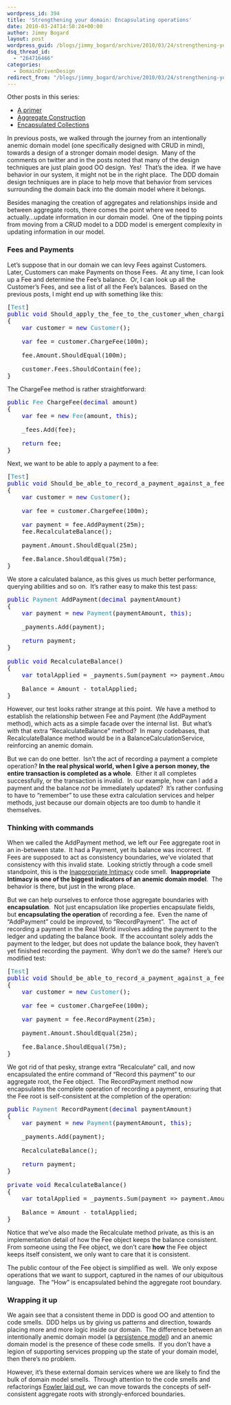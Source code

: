 ```yaml
---
wordpress_id: 394
title: 'Strengthening your domain: Encapsulating operations'
date: 2010-03-24T14:50:24+00:00
author: Jimmy Bogard
layout: post
wordpress_guid: /blogs/jimmy_bogard/archive/2010/03/24/strengthening-your-domain-encapsulating-operations.aspx
dsq_thread_id:
  - "264716466"
categories:
  - DomainDrivenDesign
redirect_from: "/blogs/jimmy_bogard/archive/2010/03/24/strengthening-your-domain-encapsulating-operations.aspx/"
---
```

Other posts in this series:

  * [A primer](http://www.lostechies.com/blogs/jimmy_bogard/archive/2010/02/03/strengthening-your-domain-a-primer.aspx)
  * [Aggregate Construction](http://www.lostechies.com/blogs/jimmy_bogard/archive/2010/02/23/strengthening-your-domain-aggregate-construction.aspx)
  * [Encapsulated Collections](http://www.lostechies.com/blogs/jimmy_bogard/archive/2010/03/10/strengthening-your-domain-encapsulated-collections.aspx)

In previous posts, we walked through the journey from an intentionally anemic domain model (one specifically designed with CRUD in mind), towards a design of a stronger domain model design.&#160; Many of the comments on twitter and in the posts noted that many of the design techniques are just plain good OO design.&#160; Yes!&#160; That’s the idea.&#160; If we have behavior in our system, it might not be in the right place.&#160; The DDD domain design techniques are in place to help move that behavior from services surrounding the domain back into the domain model where it belongs.

Besides managing the creation of aggregates and relationships inside and between aggregate roots, there comes the point where we need to actually…update information in our domain model.&#160; One of the tipping points from moving from a CRUD model to a DDD model is emergent complexity in updating information in our model.

### Fees and Payments

Let’s suppose that in our domain we can levy Fees against Customers.&#160; Later, Customers can make Payments on those Fees.&#160; At any time, I can look up a Fee and determine the Fee’s balance.&#160; Or, I can look up all the Customer’s Fees, and see a list of all the Fee’s balances.&#160; Based on the previous posts, I might end up with something like this:

<pre>[<span style="color: #2b91af">Test</span>]
<span style="color: blue">public void </span>Should_apply_the_fee_to_the_customer_when_charging_a_customer_a_fee()
{
    <span style="color: blue">var </span>customer = <span style="color: blue">new </span><span style="color: #2b91af">Customer</span>();
    
    <span style="color: blue">var </span>fee = customer.ChargeFee(100m);

    fee.Amount.ShouldEqual(100m);

    customer.Fees.ShouldContain(fee);
}</pre>

[](http://11011.net/software/vspaste)

The ChargeFee method is rather straightforward:

<pre><span style="color: blue">public </span><span style="color: #2b91af">Fee </span>ChargeFee(<span style="color: blue">decimal </span>amount)
{
    <span style="color: blue">var </span>fee = <span style="color: blue">new </span><span style="color: #2b91af">Fee</span>(amount, <span style="color: blue">this</span>);

    _fees.Add(fee);

    <span style="color: blue">return </span>fee;
}</pre>

[](http://11011.net/software/vspaste)

Next, we want to be able to apply a payment to a fee:

<pre>[<span style="color: #2b91af">Test</span>]
<span style="color: blue">public void </span>Should_be_able_to_record_a_payment_against_a_fee()
{
    <span style="color: blue">var </span>customer = <span style="color: blue">new </span><span style="color: #2b91af">Customer</span>();

    <span style="color: blue">var </span>fee = customer.ChargeFee(100m);

    <span style="color: blue">var </span>payment = fee.AddPayment(25m);
    fee.RecalculateBalance();

    payment.Amount.ShouldEqual(25m);

    fee.Balance.ShouldEqual(75m);
}</pre>

[](http://11011.net/software/vspaste)

We store a calculated balance, as this gives us much better performance, querying abilities and so on.&#160; It’s rather easy to make this test pass:

<pre><span style="color: blue">public </span><span style="color: #2b91af">Payment </span>AddPayment(<span style="color: blue">decimal </span>paymentAmount)
{
    <span style="color: blue">var </span>payment = <span style="color: blue">new </span><span style="color: #2b91af">Payment</span>(paymentAmount, <span style="color: blue">this</span>);

    _payments.Add(payment);

    <span style="color: blue">return </span>payment;
}

<span style="color: blue">public void </span>RecalculateBalance()
{
    <span style="color: blue">var </span>totalApplied = _payments.Sum(payment =&gt; payment.Amount);
    
    Balance = Amount - totalApplied;
}</pre>

[](http://11011.net/software/vspaste)

However, our test looks rather strange at this point.&#160; We have a method to establish the relationship between Fee and Payment (the AddPayment method), which acts as a simple facade over the internal list.&#160; But what’s with that extra “RecalculateBalance” method?&#160; In many codebases, that RecalculateBalance method would be in a BalanceCalculationService, reinforcing an anemic domain.

But we can do one better.&#160; Isn’t the act of recording a payment a complete operation?  **In the real physical world, when I give a person money, the entire transaction is completed as a whole**.&#160; Either it all completes successfully, or the transaction is invalid.&#160; In our example, how can I add a payment and the balance _not_ be immediately updated?&#160; It’s rather confusing to have to “remember” to use these extra calculation services and helper methods, just because our domain objects are too dumb to handle it themselves.

### Thinking with commands

When we called the AddPayment method, we left our Fee aggregate root in an in-between state.&#160; It had a Payment, yet its balance was incorrect.&#160; If Fees are supposed to act as consistency boundaries, we’ve violated that consistency with this invalid state.&#160; Looking strictly through a code smell standpoint, this is the [Inappropriate Intimacy](http://c2.com/cgi/wiki?InappropriateIntimacy) code smell.&#160; **Inappropriate Intimacy is one of the biggest indicators of an anemic domain model**.&#160; The behavior is there, but just in the wrong place.

But we can help ourselves to enforce those aggregate boundaries with **encapsulation**.&#160; Not just encapsulation like properties encapsulate fields, but **encapsulating the operation** of recording a fee.&#160; Even the name of “AddPayment” could be improved, to “RecordPayment”.&#160; The act of recording a payment in the Real World involves adding the payment to the ledger and updating the balance book.&#160; If the accountant solely adds the payment to the ledger, but does not update the balance book, they haven’t yet finished recording the payment.&#160; Why don’t we do the same?&#160; Here’s our modified test:

<pre>[<span style="color: #2b91af">Test</span>]
<span style="color: blue">public void </span>Should_be_able_to_record_a_payment_against_a_fee()
{
    <span style="color: blue">var </span>customer = <span style="color: blue">new </span><span style="color: #2b91af">Customer</span>();

    <span style="color: blue">var </span>fee = customer.ChargeFee(100m);

    <span style="color: blue">var </span>payment = fee.RecordPayment(25m);

    payment.Amount.ShouldEqual(25m);

    fee.Balance.ShouldEqual(75m);
}</pre>

[](http://11011.net/software/vspaste)

We got rid of that pesky, strange extra “Recalculate” call, and now encapsulated the entire command of “Record this payment” to our aggregate root, the Fee object.&#160; The RecordPayment method now encapsulates the complete operation of recording a payment, ensuring that the Fee root is self-consistent at the completion of the operation:

<pre><span style="color: blue">public </span><span style="color: #2b91af">Payment </span>RecordPayment(<span style="color: blue">decimal </span>paymentAmount)
{
    <span style="color: blue">var </span>payment = <span style="color: blue">new </span><span style="color: #2b91af">Payment</span>(paymentAmount, <span style="color: blue">this</span>);

    _payments.Add(payment);

    RecalculateBalance();

    <span style="color: blue">return </span>payment;
}

<span style="color: blue">private void </span>RecalculateBalance()
{
    <span style="color: blue">var </span>totalApplied = _payments.Sum(payment =&gt; payment.Amount);
    
    Balance = Amount - totalApplied;
}</pre>

[](http://11011.net/software/vspaste)

Notice that we’ve also made the Recalculate method private, as this is an implementation detail of how the Fee object keeps the balance consistent.&#160; From someone using the Fee object, we don’t care **how** the Fee object keeps itself consistent, we only want to care that it is consistent.

The public contour of the Fee object is simplified as well.&#160; We only expose operations that we want to support, captured in the names of our ubiquitous language.&#160; The “How” is encapsulated behind the aggregate root boundary.

### Wrapping it up

We again see that a consistent theme in DDD is good OO and attention to code smells.&#160; DDD helps us by giving us patterns and direction, towards placing more and more logic inside our domain.&#160; The difference between an intentionally anemic domain model (a [persistence model](http://www.lostechies.com/blogs/jimmy_bogard/archive/2009/12/03/persistence-model-and-domain-anemia.aspx)) and an anemic domain model is the presence of these code smells.&#160; If you don’t have a legion of supporting services propping up the state of your domain model, then there’s no problem.

However, it’s these external domain services where we are likely to find the bulk of domain model smells.&#160; Through attention to the code smells and refactorings [Fowler laid out](http://www.amazon.com/exec/obidos/ASIN/0201485672), we can move towards the concepts of self-consistent aggregate roots with strongly-enforced boundaries.